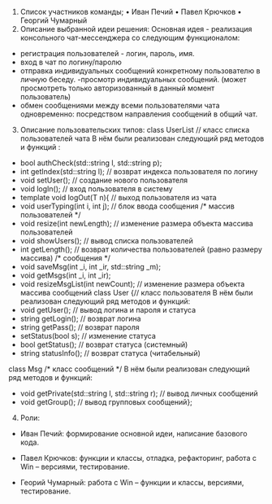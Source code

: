 1.	Список участников команды;
•	Иван Печий 
•	Павел Крючков 
•	Георгий Чумарный
2.	Описание выбранной идеи решения:
Основная идея - реализация  консольного чат-мессенджера со следующим  функционалом:
 - регистрация пользователей - логин, пароль, имя.
 - вход в чат по логину/паролю
- отправка индивидуальных сообщений конкретному пользователю в личную беседу.
-просмотр индивидуальных сообщений.
 (может просмотреть только авторизованный в данный момент пользователь)
 - обмен сообщениями между всеми пользователями чата одновременно:   посредством направления  сообщений в общий чат.

3.	Описание пользовательских  типов:
class UserList // класс списка пользователей чата
В нём были реализован следующий  ряд  методов и   функций :
- bool authCheck(std::string l, std::string p);
- int getIndex(std::string l); // возврат индекса пользователя по логину
- void setUser(); // создание нового пользователя
- void logIn(); // вход пользователя в систему
- template<typename T> void logOut(T n){ // выход пользователя из чата
- void userTyping(int i, int j); //  блок ввода сообщения 
/* массив пользователей */
- void resize(int newLength); // изменение размера объекта массива пользователей
- void showUsers(); // вывод списка пользователей
- int getLength(); // возврат количества пользователей (равно размеру массива)
/* сообщения */
- void saveMsg(int _i, int _ir, std::string _m);
- void getMsgs(int _i, int _ir);
- void resizeMsgList(int newCount); // изменение размера объекта массива сообщений
class User {// класс пользователя
В нём были реализован следующий  ряд  методов и   функций:
- void getUser(); // вывод логина и пароля и статуса	
- string getLogin(); // возврат логина
- string getPass(); // возврат пароля
- setStatus(bool s); // изменение статуса
- bool getStatus(); // возврат статуса (системный)
- string statusInfo(); // возврат статуса (читабельный)

class Msg /* класс сообщений */
В нём были реализован следующий  ряд  методов и   функций:
- void getPrivate(std::string l, std::string r); // вывод личных сообщений
- void getGroup(); // вывод групповых сообщений};

4.	Роли: 

- Иван Печий: формирование основной идеи, написание базового кода.

- Павел Крючков: функции и классы, отладка, рефакторинг, работа с Win – версиями, тестирование.

- Георий Чумарный: работа с Win – функции и классы, версиями, тестирование.
